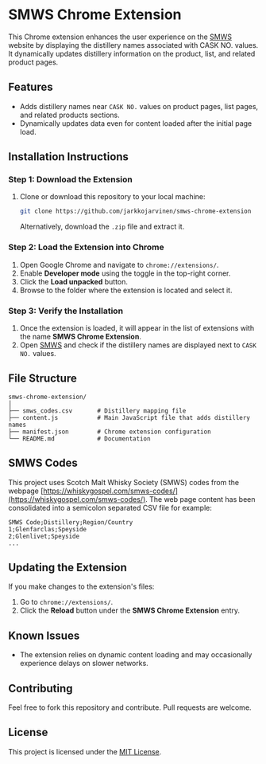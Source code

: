 # SMWS Chrome Extension

This Chrome extension enhances the user experience on the [SMWS](https://www.smws.eu) website by displaying the distillery names associated with CASK NO. values. It dynamically updates distillery information on the product, list, and related product pages.

## Features

- Adds distillery names near `CASK NO.` values on product pages, list pages, and related products sections.
- Dynamically updates data even for content loaded after the initial page load.

## Installation Instructions

### Step 1: Download the Extension

1. Clone or download this repository to your local machine:
   ```bash
   git clone https://github.com/jarkkojarvinen/smws-chrome-extension
   ```
   Alternatively, download the `.zip` file and extract it.

### Step 2: Load the Extension into Chrome

1. Open Google Chrome and navigate to `chrome://extensions/`.
2. Enable **Developer mode** using the toggle in the top-right corner.
3. Click the **Load unpacked** button.
4. Browse to the folder where the extension is located and select it.

### Step 3: Verify the Installation

1. Once the extension is loaded, it will appear in the list of extensions with the name **SMWS Chrome Extension**.
2. Open [SMWS](https://www.smws.eu) and check if the distillery names are displayed next to `CASK NO.` values.

## File Structure

```
smws-chrome-extension/
│
├── smws_codes.csv       # Distillery mapping file
├── content.js           # Main JavaScript file that adds distillery names
├── manifest.json        # Chrome extension configuration
└── README.md            # Documentation
```

## SMWS Codes

This project uses Scotch Malt Whisky Society (SMWS) codes from the webpage [https://whiskygospel.com/smws-codes/](https://whiskygospel.com/smws-codes/). The web page content has been consolidated into a semicolon separated CSV file for example:

```csv
SMWS Code;Distillery;Region/Country
1;Glenfarclas;Speyside
2;Glenlivet;Speyside
...
```

## Updating the Extension

If you make changes to the extension's files:
1. Go to `chrome://extensions/`.
2. Click the **Reload** button under the **SMWS Chrome Extension** entry.

## Known Issues

- The extension relies on dynamic content loading and may occasionally experience delays on slower networks.

## Contributing

Feel free to fork this repository and contribute. Pull requests are welcome.

## License

This project is licensed under the [MIT License](LICENSE).
